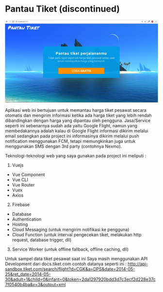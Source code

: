 # Pantau Tiket (discontinued)

![alt text](./pantautiket.jpg)

Aplikasi web ini bertujuan untuk memantau harga tiket pesawat secara otomatis dan mengirim informasi ketika ada harga tiket yang lebih rendah dibandingkan dengan harga yang dipantau oleh pengguna. Jasa/Service seperti ini sebenarnya sudah ada yaitu Google Flight, namun yang membedakannya adalah kalau di Google Flight informasi dikirim melalui email sedangkan pada project ini informasinya dikirim melalui push notification menggunakan FCM, tetapi memungkinkan juga untuk menggunakan SMS dengan 3rd party (contohnya Nexmo).

Teknologi-teknologi web yang saya gunakan pada project ini meliputi : 
1. Vuejs
- Vue Component
- Vue CLI
- Vue Router
- Vuex
- Axios

2. Firebase
- Database
- Authentication
- Hosting
- Cloud Messaging (untuk mengirim notifikasi ke pengguna)
- Cloud Function (untuk interval pengecekan tiket, melakukan http request, database trigger, dll)

3. Service Worker (untuk offline fallback, offline caching, dll)

Untuk sampel data tiket pesawat saat ini Saya masih menggunakan API Development dari docs.tiket.com
contoh datanya seperti ini :
http://api-sandbox.tiket.com/search/flight?d=CGK&a=DPS&date=2014-05-25&ret_date=2014-05-30&adult=1&child=0&infant=0&token=2da1297920bdd3d7c3ecf2d228e37c7f0540b4ba&v=3&output=xml
